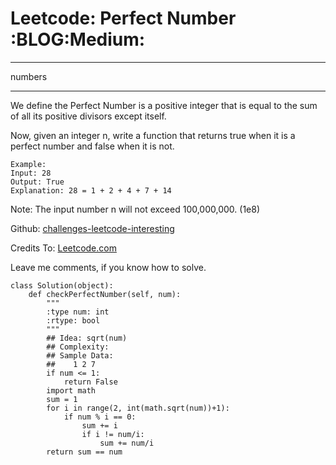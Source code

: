 # Leetcode: Perfect Number     :BLOG:Medium:


---

numbers  

---

We define the Perfect Number is a positive integer that is equal to the sum of all its positive divisors except itself.  

Now, given an integer n, write a function that returns true when it is a perfect number and false when it is not.  

    Example:
    Input: 28
    Output: True
    Explanation: 28 = 1 + 2 + 4 + 7 + 14

Note: The input number n will not exceed 100,000,000. (1e8)  

Github: [challenges-leetcode-interesting](https://github.com/DennyZhang/challenges-leetcode-interesting/tree/master/perfect-number)  

Credits To: [Leetcode.com](https://leetcode.com/problems/perfect-number/description/)  

Leave me comments, if you know how to solve.  

    class Solution(object):
        def checkPerfectNumber(self, num):
            """
            :type num: int
            :rtype: bool
            """
            ## Idea: sqrt(num)
            ## Complexity:
            ## Sample Data:
            ##    1 2 7
            if num <= 1:
                return False
            import math
            sum = 1
            for i in range(2, int(math.sqrt(num))+1):
                if num % i == 0:
                    sum += i
                    if i != num/i:
                        sum += num/i
            return sum == num